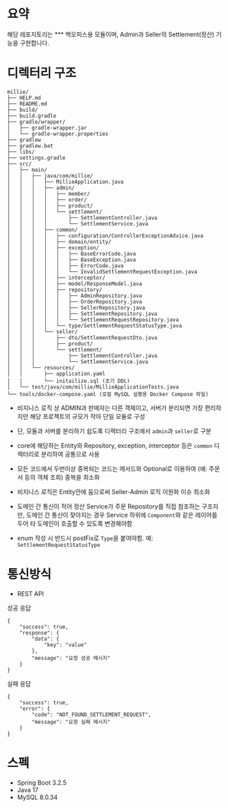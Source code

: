 # 요약
해당 레포지토리는 *** 백오피스용 모듈이며, Admin과 Seller의 Settlement(정산) 기능을 구현합니다.

# 디렉터리 구조
```
millie/
├── HELP.md
├── README.md
├── build/
├── build.gradle
├── gradle/wrapper/
│   ├── gradle-wrapper.jar
│   └── gradle-wrapper.properties
├── gradlew
├── gradlew.bat
├── libs/
├── settings.gradle
├── src/
│   ├── main/
│   │   ├── java/com/millie/
│   │   │   ├── MillieApplication.java
│   │   │   ├── admin/
│   │   │   │   ├── member/
│   │   │   │   ├── order/
│   │   │   │   ├── product/
│   │   │   │   └── settlement/
│   │   │   │       ├── SettlementController.java
│   │   │   │       └── SettlementService.java
│   │   │   ├── common/
│   │   │   │   ├── configuration/ControllerExceptionAdvice.java
│   │   │   │   ├── domain/entity/
│   │   │   │   ├── exception/
│   │   │   │   │   ├── BaseErrorCode.java
│   │   │   │   │   ├── BaseException.java
│   │   │   │   │   ├── ErrorCode.java
│   │   │   │   │   └── InvalidSettlementRequestException.java
│   │   │   │   ├── interceptor/
│   │   │   │   ├── model/ResponseModel.java
│   │   │   │   ├── repository/
│   │   │   │   │   ├── AdminRepository.java
│   │   │   │   │   ├── OrderRepository.java
│   │   │   │   │   ├── SellerRepository.java
│   │   │   │   │   ├── SettlementRepository.java
│   │   │   │   │   └── SettlementRequestRepository.java
│   │   │   │   └── type/SettlementRequestStatusType.java
│   │   │   └── seller/
│   │   │       ├── dto/SettlementRequestDto.java
│   │   │       ├── product/
│   │   │       └── settlement/
│   │   │           ├── SettlementController.java
│   │   │           └── SettlementService.java
│   │   └── resources/
│   │       ├── application.yaml
│   │       └── initailize.sql (초기 DDL)
│   └── test/java/com/millie/MillieApplicationTests.java
└── tools/docker-compose.yaml (로컬 MySQL 실행용 Docker Compose 파일)
```

* 비지니스 로직 상 ADMIN과 판매자는 다른 객체이고, 서버가 분리되면 가장 편리하지만 해당 프로젝트의 규모가 작아 단일 모듈로 구성
* 단, 모듈과 서버를 분리하기 쉽도록 디렉터리 구조에서 `admin`과 `seller`로 구분
* core에 해당하는 Entity와 Repository, exception, interceptor 등은 `common` 디렉터리로 분리하여 공통으로 사용
* 모든 코드에서 두번이상 중복되는 코드는 메서드와 Optional로 이용하여 (예: 주문서 등의 객체 조회) 중복을 최소화
* 비지니스 로직은 Entity안에 둠으로써 Seller-Admin 로직 이원화 이슈 최소화

* 도메인 간 통신이 적어 정산 Service가 주문 Repository를 직접 참조하는 구조지만, 도메인 간 통신이 잦아지는 경우 Service 하위에 `Component`와 같은 레이어를 두어
타 도메인이 호출할 수 있도록 변경해야함
* enum 작성 시 반드시 postFix로 `Type`을 붙여야함. 예: `SettlementRequestStatusType`


# 통신방식
* REST API

성공 응답
```
{
    "success": true,
    "response": {
        "data": {
            "key": "value"
        },
        "message": "요청 성공 메시지"
    }
}
```

실패 응답
```
{
    "success": true,
    "error": {
        "code": "NOT_FOUND_SETTLEMENT_REQUEST",
        "message": "요청 실패 메시지"
    }
}
```

# 스펙 
* Spring Boot 3.2.5
* Java 17
* MySQL 8.0.34

